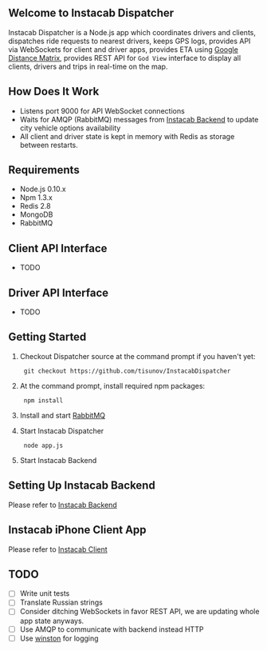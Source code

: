 ## Welcome to Instacab Dispatcher

Instacab Dispatcher is a Node.js app which coordinates drivers and clients, dispatches ride requests to nearest drivers, keeps GPS logs, provides API via WebSockets for client and driver apps, provides ETA using [Google Distance Matrix](https://developers.google.com/maps/documentation/distancematrix/), provides REST API for `God View` interface to display all clients, drivers and trips in real-time on the map.

## How Does It Work

* Listens port 9000 for API WebSocket connections
* Waits for AMQP (RabbitMQ) messages from [Instacab Backend](https://github.com/tisunov/Instacab/) to update city vehicle options availability
* All client and driver state is kept in memory with Redis as storage between restarts.

## Requirements
* Node.js 0.10.x
* Npm 1.3.x
* Redis 2.8
* MongoDB
* RabbitMQ

## Client API Interface

* TODO

## Driver API Interface

* TODO

## Getting Started

1. Checkout Dispatcher source at the command prompt if you haven't yet:

        git checkout https://github.com/tisunov/InstacabDispatcher

2. At the command prompt, install required npm packages:

        npm install

3. Install and start [RabbitMQ](http://www.rabbitmq.com/download.html)

4. Start Instacab Dispatcher
    
        node app.js

5. Start Instacab Backend

## Setting Up Instacab Backend

Please refer to [Instacab Backend](https://github.com/tisunov/Instacab/)

## Instacab iPhone Client App

Please refer to [Instacab Client](https://github.com/tisunov/InstacabClient/)

## TODO

- [ ] Write unit tests
- [ ] Translate Russian strings
- [ ] Consider ditching WebSockets in favor REST API, we are updating whole app state anyways.
- [ ] Use AMQP to communicate with backend instead HTTP
- [ ] Use [winston](https://github.com/flatiron/winston) for logging